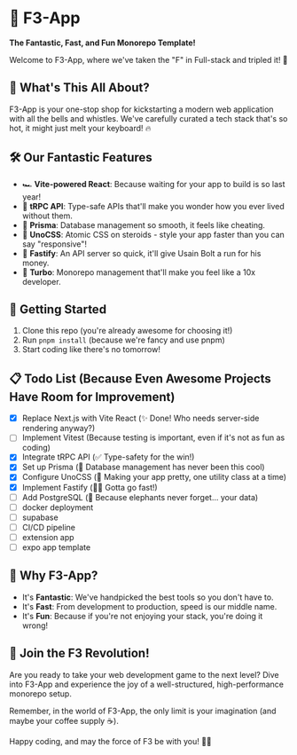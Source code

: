 # 🚀 F3-App

**The Fantastic, Fast, and Fun Monorepo Template!**

Welcome to F3-App, where we've taken the "F" in Full-stack and tripled it! 🎉

## 🌟 What's This All About?

F3-App is your one-stop shop for kickstarting a modern web application with all the bells and whistles. We've carefully curated a tech stack that's so hot, it might just melt your keyboard! 🔥

## 🛠️ Our Fantastic Features

- 🏎️ **Vite-powered React**: Because waiting for your app to build is so last year!
- 🔮 **tRPC API**: Type-safe APIs that'll make you wonder how you ever lived without them.
- 💾 **Prisma**: Database management so smooth, it feels like cheating.
- 🎨 **UnoCSS**: Atomic CSS on steroids - style your app faster than you can say "responsive"!
- 🚄 **Fastify**: An API server so quick, it'll give Usain Bolt a run for his money.
- 🧰 **Turbo**: Monorepo management that'll make you feel like a 10x developer.

## 🚦 Getting Started

1. Clone this repo (you're already awesome for choosing it!)
2. Run `pnpm install` (because we're fancy and use pnpm)
3. Start coding like there's no tomorrow!

## 📋 Todo List (Because Even Awesome Projects Have Room for Improvement)

- [x] Replace Next.js with Vite React (✨ Done! Who needs server-side rendering anyway?)
- [ ] Implement Vitest (Because testing is important, even if it's not as fun as coding)
- [x] Integrate tRPC API (✅ Type-safety for the win!)
- [x] Set up Prisma (💽 Database management has never been this cool)
- [x] Configure UnoCSS (🎨 Making your app pretty, one utility class at a time)
- [x] Implement Fastify (🏃‍♂️ Gotta go fast!)
- [ ] Add PostgreSQL (🐘 Because elephants never forget... your data)
- [ ] docker deployment
- [ ] supabase
- [ ] CI/CD pipeline
- [ ] extension app
- [ ] expo app template

## 🤔 Why F3-App?

- It's **Fantastic**: We've handpicked the best tools so you don't have to.
- It's **Fast**: From development to production, speed is our middle name.
- It's **Fun**: Because if you're not enjoying your stack, you're doing it wrong!

## 🎉 Join the F3 Revolution!

Are you ready to take your web development game to the next level? Dive into F3-App and experience the joy of a well-structured, high-performance monorepo setup.

Remember, in the world of F3-App, the only limit is your imagination (and maybe your coffee supply ☕).

Happy coding, and may the force of F3 be with you! 🚀✨
